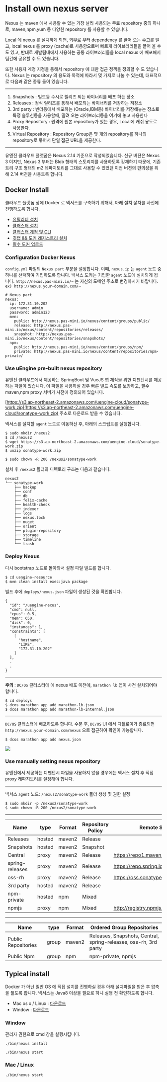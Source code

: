 # Install own nexus server

Nexus 는 maven 에서 사용할 수 있는 가장 널리 사용되는 무료 repository 중의 하나로, maven,npm,yum 등 다양한 repository 를 사용할 수 있습니다.

Local 에 nexus 를 설치하게 되면, 외부로 부터 dependency 를 끌어 오는 수고를 덜고, local nexus 를 proxy (cache)로 사용함으로써 빠르게 라이브러리들을 끌어 올 수 도 있고, 
반대로 개발팀내에서 사용하는 공통 라이브러리들을 local nexus 에 배포해서 팀간에 공유할 수 도 있습니다.

또한 사용자 계정 지정을 통해서 repository 에 대한 접근 정책을 정의할 수 도 있습니다. 
Nexus 는 repository 의 용도와 목적에 따라서 몇 가지로 나눌 수 있는데, 대표적으로 다음과 같은 종류 들이 있습니다.

---
 1. Snapshots : 빌드등 수시로 릴리즈 되는 바이너리를 배포 하는 장소
 2. Releases : 정식 릴리즈를 통해서 배포되는 바이너리를 저장하는 저장소
 3. 3rd party : 벤더등에서 배포하는 (Oracle,IBM등) 바이너리를 저장해놓는 장소로 특정 솔루션등을 사용할때, 딸려 오는 라이브러리등을 여기에 놓고 사용한다
 4. Proxy Repository : 원격에 원본 repository가 있는 경우, Local에 캐쉬 용도로 사용한다.
 5. Virtual Repository : Repository Group은 몇 개의 repository를 하나의 repository로 묶어서 단일 접근 URL을 제공한다.
---
유엔진 클라우드 플랫폼은 Nexus 2.14 기준으로 작성되었습니다. 신규 버젼은 Nexus 3 이지만, Nexus 3 부터는 Blob 형태의 스토리지를 사용하도록 강제하기 때문에, 
기존 트리 구조 형태의 m2 레파지토리를 그대로 사용할 수 있었던 이전 버젼의 편의성을 위해 2.14 버젼을 사용토록 합니다.

## Docker Install

클라우드 플랫폼 상에 Docker 로 넥서스를 구축하기 위해서, 아래 설치 젍차를 사전에 진행하도록 합니다.

- [유틸리티 설치](infra/install-util.md)
- [클러스터 설치](infra/install-cluster.md)
- [클러스터 계정 및 CLI](infra/install-cluster-user.md)
- [깃랩 && 도커 레지스트리 설치](infra/install-gitlab.md)
- [필수 도커 업로드](infra/additional-docker-upload.md)

### Configuration Docker Nexus

`config.yml` 파일의 `Nexus part` 부분을 설정합니다. 이때, `nexus.ip` 는 `agent` 노드 중 하나를 선택하여 기입하도록 합니다. 
넥서스 도커는 기입한 `agent` 노드에 설치되게 됩니다. `http://nexus.pas-mini.io/~` 는 자신의 도메인 주소로 변경하시기 바랍니다. 
`ex) http://nexus.your-domain.com/~`

```
# Nexus part
nexus:
  ip: 172.31.10.202
  username: admin
  password: admin123
  mvn:
    public: http://nexus.pas-mini.io/nexus/content/groups/public/
    release: http://nexus.pas-mini.io/nexus/content/repositories/releases/
    snapshot: http://nexus.pas-mini.io/nexus/content/repositories/snapshots/
  npm:
    public: http://nexus.pas-mini.io/nexus/content/groups/npm/
    private: http://nexus.pas-mini.io/nexus/content/repositories/npm-private/
```


### Use uEngine pre-built nexus repository

유엔진 클라우드에서 제공하는 SpringBoot 및 VueJS 앱 제작을 위한 디펜던시를 제공하는 파일이 있습니다. 이 파일을 사용하실 경우 빠른 빌드 속도를 보장하고, 
필수 maven,npm proxy 서버가 사전에 정의되어 있습니다. 

[https://s3.ap-northeast-2.amazonaws.com/uengine-cloud/sonatype-work.zip](https://s3.ap-northeast-2.amazonaws.com/uengine-cloud/sonatype-work.zip) 
주소로 다운로드 받을 수 있습니다.

넥서스를 설치할 `agent` 노드로 이동하신 후, 아래의 스크립트를 실행합니다.

```
$ sudo mkdir /nexus2
$ cd /nexus2
$ wget https://s3.ap-northeast-2.amazonaws.com/uengine-cloud/sonatype-work.zip
$ unzip sonatype-work.zip

$ sudo chown -R 200 /nexus2/sonatype-work
```

설치 후 `/nexus2` 폴더의 디렉토리 구조는 다음과 같습니다.

```
nexus2
└── sonatype-work
    ├── backup
    ├── conf
    ├── db
    ├── felix-cache
    ├── health-check
    ├── indexer
    ├── logs
    ├── nexus.lock
    ├── nuget
    ├── orient
    ├── plugin-repository
    ├── storage
    ├── timeline
    └── trash
```

### Deploy Nexus

다시 bootstrap 노드로 돌아와서 설정 파일 빌드를 합니다.

```
$ cd uengine-resource
$ mvn clean install exec:java package
```

빌드 후에 `deploys/nexus.json` 파일이 생성된 것을 확인합니다.

```
{
  "id": "/uengine-nexus",
  "cmd": null,
  "cpus": 0.5,
  "mem": 650,
  "disk": 0,
  "instances": 1,
  "constraints": [
    [
      "hostname",
      "LIKE",
      "172.31.10.202"
    ]
  ],
  .
  .
}
```

---
**주의** : `DC/OS` 클러스터에 에 nexus 배포 이전에, `marathon lb` 앱이 사전 설치되어야 합니다.

```
$ cd deploys
$ dcos marathon app add marathon-lb.json
$ dcos marathon app add marathon-lb-internal.json
```  
---

`DC/OS` 클러스터에 배포하도록 합니다. 수분 후, `DC/OS` UI 에서 디플로이가 종료되면 `http://nexus.your-domain.com/nexus` 으로 접근하여 확인이 가능합니다.

```
$ dcos marathon app add nexus.json
```

![](infra/image/nexus.png)  


### Use manually setting nexus repository

유엔진에서 제공하는 디펜던시 파일을 사용하지 않을 경우에는 넥서스 설치 후 직접 proxy 레파지토리를 설정해야 합니다.

---
넥서스 `agent` 노드: `/nexus2/sonatype-work` 폴더 생성 및 권한 설정

```
$ sudo mkdir -p /nexus2/sonatype-work
$ sudo chown -R 200 /nexus2/sonatype-work
```
---
| Name            | type   | Format | Repository Policy | Remote Storage Location                         |
|-----------------|--------|--------|-------------------|-------------------------------------------------|
| Releases        | hosted | maven2 | Release           |                                                 |
| Snapshots       | hosted | maven2 | Snapshot          |                                                 |
| Central         | proxy  | maven2 | Release           | https://repo1.maven.org/maven2/                 |
| spring-releases | proxy  | maven2 | Release           | https://repo.spring.io/libs-release/            |
| oss-rh          | proxy  | maven2 | Release           | https://oss.sonatype.org/content/groups/public/ |
| 3rd party       | hosted | maven2 | Release           |                                                 |
| npm-private     | hosted | npm    | Mixed             |                                                 |
| npmjs           | proxy  | npm    | Mixed             | http://registry.npmjs.org/                      |

---
| Name                | type  | Format | Ordered Group Repositories                                       |
|---------------------|-------|--------|------------------------------------------------------------------|
| Public Repositories | group | maven2 | Releases, Snapshots, Central, spring-releases, oss-rh, 3rd party |
| Public Npm          | group | npm    | npm-private, npmjs                                               |


## Typical install

Docker 가 아닌 일반 OS 에 직접 설치를 진행하실 경우 아래 설치파일을 받은 후 압축을 풀도록 합니다. 넥서스는 Java8 이상을 필요로 하니 실행 전 확인하도록 합니다.

- Mac os x / Linux : [다운로드](https://s3.ap-northeast-2.amazonaws.com/uengine-cloud/nexus-2.14.6-02-bundle.tar.gz)
- Window : [다운로드](https://s3.ap-northeast-2.amazonaws.com/uengine-cloud/nexus-2.14.6-02-bundle.zip)

### Window 

관리자 권한으로 cmd 창을 실행시킵니다.

```
./bin/nexus install

./bin/nexus start
```

### Mac / Linux

```
./bin/nexus start
```

















